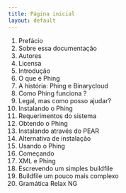 ```yaml
---
title: Página inicial
layout: default
---
```


1. Prefácio
  1. Sobre essa documentação
  2. Autores
  3. Licensa
2. Introdução
  1. O que é Phing
  2. A história: Phing e Binarycloud
  3. Como Phing funciona ?
  4. Legal, mas como posso ajudar?
3. Instalando o Phing
  1. Requerimentos do sistema
  2. Obtendo o Phing
  3. Instalando através do PEAR
  4. Alternativa de instalação
  5. Usando o Phing
4. Começando
  1. XML e Phing
  2. Escrevendo um simples buildfile
  3. Buildfile um pouco mais complexo
  4. Gramática Relax NG